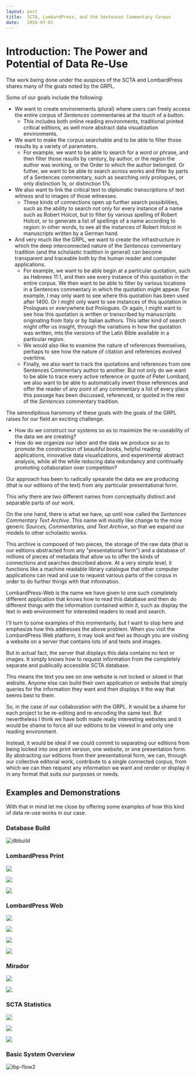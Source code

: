 ```yaml
---
layout: post
title:  SCTA, LombardPress, and the Sentences Commentary Corpus
date:   2016-07-01
---
```


# Introduction: The Power and Potential of Data Re-Use

The work being done under the auspices of the SCTA and LombardPress shares many of the goals noted by the GRPL. 

Some of our goals include the following:

* We want to create environements (plural) where users can freely access the entire corpus of *Sentences* commentaries at the touch of a button.
    - This includes both online reading environments, traditional printed critical editions, as well more abstract data visualization environments.
* We want to make the corpus searchable and to be able to filter those results by a variety of parameters.
    - For example, we want to be able to search for a word or phrase, and then filter those results by century, by author, or the region the author was working, or the Order to which the author belonged. Or futher, we want to be able to search across works and filter by parts of a Sentences commentary, such as searching only prologues, or only distinction 1s, or distinction 17s.
* We also want to link the critical text to diplomatic transcriptions of text witness and to images of those witnesses.
    - These kinds of connections open up further search possibilities, such as the ability to search not only for every instance of a name such as Robert Holcot, but to filter by various spelling of Robert Holcot, or to generate a list of spellings of a name according to region: in other words, to see all the instances of Robert Holcot in manuscripts written by a German hand.
* And very much like the GRPL, we want to create the infrastructure in which the deep interconnected nature of the *Sentences* commentary tradition (and the scholastic tradition in general) can become transparent and traceable both by the human reader and computer applications.
    - For example, we want to be able begin at a particular quotation, such as Hebrews 11:1, and then see every instance of this quotation in the entire corpus. We then want to be able to filter by various locations in a Sentences commentary in which the quotation might appear. For example, I may only want to see where this quotation has been used after 1400. Or I might only want to see instances of this quotation in Prologues or everywhere but Prologues. Or again, I might want to see how this quotation is written or transcribed by manuscripts originating from Italy or by Italian authors. This latter kind of search might offer us insight, through the variations in how the quotation was written, into the versions of the Latin Bible available in a particular region. 
    - We would also like to examine the nature of references themselves, perhaps to see how the nature of citation and references evolved overtime.
    - Finally, we also want to track the quotations and references from one Sentences Commentary author to another. But not only do we want to be able to trace every active reference or quote of Peter Lombard, we also want to be able to automatically invert those references and offer the reader of any point of any commentary a list of every place this passage has been discussed, referenced, or quoted in the rest of the *Sentences* commentary tradition.

The serendipitous haromony of these goals with the goals of the GRPL raises for our field an exciting challenge. 

* How do we construct our systems so as to maximize the re-useability of the data we are creating? 
* How do we organize our labor and the data we produce so as to promote the construction of beautiful books, helpful reading applications, innovative data visualizations, and experimental abstract analysis, while all the while reducing data redundancy and continually promoting collaboration over competition? 

Our approach has been to radically spearate the data we are producing (that is our editions of the text) from any particular presentational form.

This why there are two different names from conceptually distinct and separable parts of our work. 

On the one hand, there is what we have, up until now called the *Sentences Commentary Text Archive*. This name will mostly like change to the more generic *Sources, Commentaries, and Text Archive*, so that we expand our models to other scholastic works. 

This archive is composed of two pieces, the storage of the raw data (that is our editions abstracted from any "presentational form") and a database of millions of pieces of metadata that allow us to offer the kinds of connections and searches described above. At a very simple level, it functions like a machine readable library catalogue that other computer applications can read and use to request various parts of the corpus in order to do further things with that information. 

LombardPress-Web is the name we have given to one such completely different application that knows how to read this database and then do different things with the information contained within it, such as display the text in web environment for interested readers to read and search.

I'll turn to some examples of this momentarily, but I want to stop here and emphasize how this addresses the above problem. When you visit the LombardPress Web platform, it may look and feel as though you are visiting a website on a server that contains lots of and texts and images.

But in actual fact, the server that displays this data contains no text or images. It simply knows how to request information from the completely separate and publically accessible SCTA database.

This means the text you see on one website is not locked or siloed in that website. Anyone else can build their own application or website that simply queries for the information they want and then displays it the way that seems best to them.

So, in the case of our collaboration with the GRPL. It would be a shame for each project to be re-editing and re-encoding the same text. But nevertheless I think we have both made really interesting websites and it would be shame to force all our editions to be viewed in and only one reading environment. 

Instead, it would be ideal if we could commit to separating our editions from being locked into one print version, one website, or one presentation form. By abstracting our editions from their presentational form, we can, through our collective editorial work, contribute to a single connected corpus, from which we can then request any information we want and render or display it in any format that suits our purposes or needs. 

## Examples and Demonstrations

With that in mind let me close by offering some examples of how this kind of data re-use works in our case.

### Database Build

![dbbuild](/assets/images/Screen-Shot-2015-09-07-at-1.03.42-PM.png)

### LombardPress Print

![](/assets/images/porto-slides/typeset-print-edition.jpg)

![](/assets/images/graciliscover.png)

![](/assets/images/example-lbp-print-output.png)

### LombardPress Web

![](/assets/images/porto-slides/lbp-quotedBy-display.png)

![](/assets/images/porto-slides/lbp-with-app.png)

![](/assets/images/porto-slides/lbp-with-collation.png)

![](/assets/images/porto-slides/lbp-with-referenced-text-and-para-info.png)

### Mirador

![](/assets/images/2016-04-16-iiif-webmentions/mirador-view-after-search.png)

![](/assets/images/porto-slides/mirador-manifest-list.png)


### SCTA Statistics

![](/assets/images/Screen-Shot-2016-03-24-at-10.52.34-AM.png)

![](/assets/images/Screen-Shot-2016-03-24-at-10.52.18-AM.png)

![](/assets/images/plaoul-wordcount.png)


### Basic System Overview

![lbp-flow2](/assets/images/lbp-flow2.jpg)

